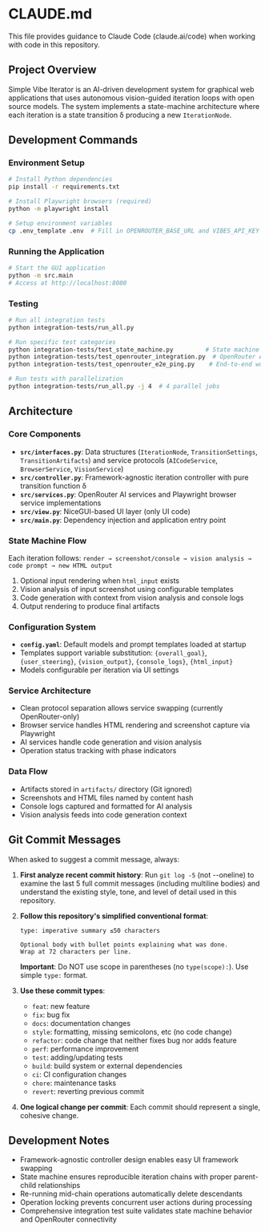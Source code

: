 # CLAUDE.md

This file provides guidance to Claude Code (claude.ai/code) when working with code in this repository.

## Project Overview

Simple Vibe Iterator is an AI-driven development system for graphical web applications that uses autonomous vision-guided iteration loops with open source models. The system implements a state-machine architecture where each iteration is a state transition δ producing a new `IterationNode`.

## Development Commands

### Environment Setup
```bash
# Install Python dependencies
pip install -r requirements.txt

# Install Playwright browsers (required)
python -m playwright install

# Setup environment variables
cp .env_template .env  # Fill in OPENROUTER_BASE_URL and VIBES_API_KEY
```

### Running the Application
```bash
# Start the GUI application
python -m src.main
# Access at http://localhost:8080
```

### Testing
```bash
# Run all integration tests
python integration-tests/run_all.py

# Run specific test categories
python integration-tests/test_state_machine.py         # State machine validation
python integration-tests/test_openrouter_integration.py  # OpenRouter API tests
python integration-tests/test_openrouter_e2e_ping.py    # End-to-end workflow test

# Run tests with parallelization
python integration-tests/run_all.py -j 4  # 4 parallel jobs
```

## Architecture

### Core Components
- **`src/interfaces.py`**: Data structures (`IterationNode`, `TransitionSettings`, `TransitionArtifacts`) and service protocols (`AICodeService`, `BrowserService`, `VisionService`)
- **`src/controller.py`**: Framework-agnostic iteration controller with pure transition function δ
- **`src/services.py`**: OpenRouter AI services and Playwright browser service implementations
- **`src/view.py`**: NiceGUI-based UI layer (only UI code)
- **`src/main.py`**: Dependency injection and application entry point

### State Machine Flow
Each iteration follows: `render → screenshot/console → vision analysis → code prompt → new HTML output`

1. Optional input rendering when `html_input` exists
2. Vision analysis of input screenshot using configurable templates
3. Code generation with context from vision analysis and console logs
4. Output rendering to produce final artifacts

### Configuration System
- **`config.yaml`**: Default models and prompt templates loaded at startup
- Templates support variable substitution: `{overall_goal}`, `{user_steering}`, `{vision_output}`, `{console_logs}`, `{html_input}`
- Models configurable per iteration via UI settings

### Service Architecture
- Clean protocol separation allows service swapping (currently OpenRouter-only)
- Browser service handles HTML rendering and screenshot capture via Playwright
- AI services handle code generation and vision analysis
- Operation status tracking with phase indicators

### Data Flow
- Artifacts stored in `artifacts/` directory (Git ignored)
- Screenshots and HTML files named by content hash
- Console logs captured and formatted for AI analysis
- Vision analysis feeds into code generation context

## Git Commit Messages

When asked to suggest a commit message, always:

1. **First analyze recent commit history**: Run `git log -5` (not --oneline) to examine the last 5 full commit messages (including multiline bodies) and understand the existing style, tone, and level of detail used in this repository.

2. **Follow this repository's simplified conventional format**:
   ```
   type: imperative summary ≤50 characters
   
   Optional body with bullet points explaining what was done.
   Wrap at 72 characters per line.
   ```
   
   **Important**: Do NOT use scope in parentheses (no `type(scope):`). Use simple `type:` format.

3. **Use these commit types**:
   - `feat`: new feature
   - `fix`: bug fix  
   - `docs`: documentation changes
   - `style`: formatting, missing semicolons, etc (no code change)
   - `refactor`: code change that neither fixes bug nor adds feature
   - `perf`: performance improvement
   - `test`: adding/updating tests
   - `build`: build system or external dependencies
   - `ci`: CI configuration changes
   - `chore`: maintenance tasks
   - `revert`: reverting previous commit

4. **One logical change per commit**: Each commit should represent a single, cohesive change.

## Development Notes

- Framework-agnostic controller design enables easy UI framework swapping
- State machine ensures reproducible iteration chains with proper parent-child relationships
- Re-running mid-chain operations automatically delete descendants
- Operation locking prevents concurrent user actions during processing
- Comprehensive integration test suite validates state machine behavior and OpenRouter connectivity